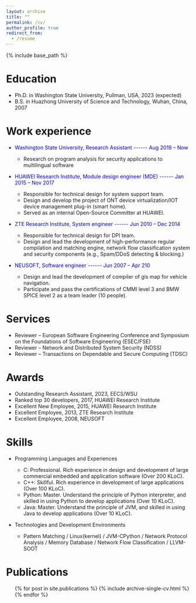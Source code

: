 ```yaml
---
layout: archive
title: ""
permalink: /cv/
author_profile: true
redirect_from:
  - /resume
---
```


{% include base_path %}

Education
======
* Ph.D. in Washington State University, Pullman, USA, 2023 (expected)
* B.S. in Huazhong University of Science and Technology, Wuhan, China, 2007

Work experience
======
* <font color=Blue>Washington State University, Research Assistant ------ Aug 2019 – Now</font> 
  * Research on program analysis for security applications to multilingual software

* <font color=Blue>HUAWEI Research Institute, Module design engineer (MDE) ------ Jan 2015 – Nov 2017</font> 
  * Responsible for technical design for system support team.
  * Design and develop the project of ONT device virtualization/IOT device management plug-in (smart home).
  * Served as an internal Open-Source Committer at HUAWEI.

* <font color=Blue>ZTE Research Institute, System engineer ------ Jun 2010 – Dec 2014</font> 
  * Responsible for technical design for DPI team.
  * Design and lead the development of high-performance regular compilation and matching engine, network flow classification system and security components (e.g., Spam/DDoS detecting & blocking.)

* <font color=Blue>NEUSOFT, Software engineer ------ Jun 2007 – Apr 210</font> 
  * Design and lead the development of compiler of gis map for vehicle navigation.
  * Participate and pass the certifications of CMMI level 3 and BMW SPICE level 2 as a team leader (10 people).

Services
======
* Reviewer –  European Software Engineering Conference and Symposium on the Foundations of Software Engineering (ESEC/FSE) 
* Reviewer –  Network and Distributed System Security (NDSS)
* Reviewer –  Transactions on Dependable and Secure Computing (TDSC)
     
Awards
======
* Outstanding Research Assistant, 2023, EECS/WSU
* Ranked top 30 developers, 2017, HUAWEI Research Institute
* Excellent New Employee, 2015, HUAWEI Research Institute
* Excellent Employee, 2013, ZTE Research Institute
* Excellent Employee, 2008, NEUSOFT

Skills
======
* Programming Languages and Experiences
  * C: Professional. Rich experience in design and development of large commercial embedded and application software (Over 200 KLoC). 
  * C++: Skillful. Rich experience in development of large applications (Over 100 KLoC).
  * Python: Master. Understand the principle of Python interpreter, and skilled in using Python to develop applications (Over 10 KLoC).
  * Java: Master. Understand the principle of JVM, and skilled in using Java to develop applications (Over 10 KLoC).

* Technologies and Development Environments
  * Pattern Matching / Linux(kernel) / JVM-CPython / Network Protocol Analysis / Memory Database / Network Flow Classification / LLVM-SOOT



Publications
======
  <ul>{% for post in site.publications %}
    {% include archive-single-cv.html %}
  {% endfor %}</ul>
  
